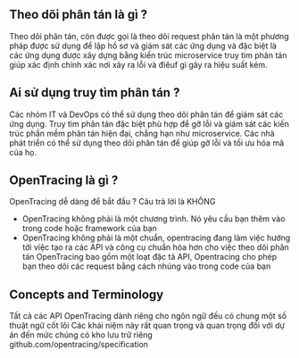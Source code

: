 ## Theo dõi phân tán là gì ?

Theo dõi phân tán, còn được gọi là theo dõi request phân tán là một phương pháp được sử dụng để lập hồ sơ và giám sát các ứng dụng 
và đặc biệt là các ứng dụng được xây dựng bằng kiến trúc microservice truy tìm phân tán giúp xác định chính xác nơi xảy ra lỗi và điêuf 
gì gây ra hiệu suất kém.

## Ai sử dụng truy tìm phân tán ?

Các nhóm IT và DevOps có thể sử dụng theo dõi phân tán để giám sát các ứng dụng. Truy tìm phân tán đặc biệt phù hợp để gỡ lỗi và giám sát các
kiến trúc phần mềm phân tán hiện đại, chẳng hạn như microservice. 
Các nhà phát triển có thể sử dụng theo dõi phân tán để giúp gỡ lỗi và tối ưu hóa mã của họ. 

## OpenTracing là gì ?

OpenTracing dễ dàng để bắt đầu ? Câu trả lời là KHÔNG 

- OpenTracing không phải là một chương trình. Nó yêu cầu bạn thêm vào trong code hoặc framework của bạn 
- OpenTracing không phải là một chuẩn, opentracing đang làm việc hướng tới việc tạo ra các API và công cụ
chuẩn hóa hơn cho việc theo dõi phân tán 
OpenTracing bao gồm một loạt đặc tả API, Opentracing cho phép bạn theo dõi các request bằng cách nhúng vào trong code của bạn 

## Concepts and Terminology

Tất cả các API OpenTracing dành riêng cho ngôn ngữ đều có chung một số thuật ngữ cốt lõi 
Các khái niệm này rất quan trọng và quan trọng đối với dự án đến mức chúng có kho lưu trữ riêng 
github.com/opentracing/specification 

